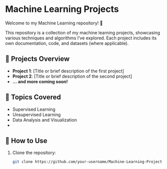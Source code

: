 # Machine Learning Projects

Welcome to my Machine Learning repository! 🚀

This repository is a collection of my machine learning projects, showcasing various techniques and algorithms I’ve explored. Each project includes its own documentation, code, and datasets (where applicable).

## 📂 Projects Overview

- **Project 1**: [Title or brief description of the first project]  
- **Project 2**: [Title or brief description of the second project]  
- **... and more coming soon!**

## 📖 Topics Covered

- Supervised Learning
- Unsupervised Learning
- Data Analysis and Visualization
- 
## 🚀 How to Use

1. Clone the repository:
   ```bash
   git clone https://github.com/your-username/Machine-Learning-Projects.git

